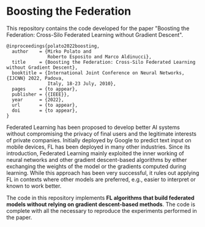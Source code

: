 # Boosting the Federation

This repository contains the code developed for the paper "Boosting the Federation: Cross-Silo Federated Learning without Gradient Descent".

    @inproceedings{polato2022boosting,
      author    = {Mirko Polato and
                   Roberto Esposito and Marco Aldinucci},
      title     = {Boosting the Federation: Cross-Silo Federated Learning without Gradient Descent},
      booktitle = {International Joint Conference on Neural Networks, {IJCNN} 2022, Padova,
                   Italy, 18-23 July, 2010},
      pages     = {to appear},
      publisher = {{IEEE}},
      year      = {2022},
      url       = {to appear},
      doi       = {to appear},
    }


Federated Learning has been proposed to develop better AI systems without compromising the privacy of final users and the legitimate interests of private companies. Initially deployed by Google to predict text input on mobile devices, FL has been deployed in many other industries. Since its introduction, Federated Learning mainly exploited the inner working of neural networks and other gradient descent-based algorithms by either exchanging the weights of the model or the gradients computed during learning. While this approach has been very successful, it rules out applying FL in contexts where other models are preferred, e.g., easier to interpret or known to work better.

The code in this repository implements **FL algorithms that build federated models without relying on gradient descent-based methods**. The code is complete with all the necessary to reproduce the experiments performed in the paper.




